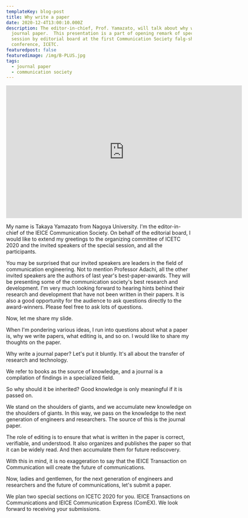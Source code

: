 ```yaml
---
templateKey: blog-post
title: Why write a paper
date: 2020-12-4T13:00:10.000Z
description: The editor-in-chief, Prof. Yamazato, will talk about why write
  journal paper.  This presentation is a part of opening remark of specail
  session by editorial board at the first Communication Society falg-ship
  conference, ICETC.
featuredpost: false
featuredimage: /img/B-PLUS.jpg
tags:
  - journal paper
  - communication society
---
```

<iframe src="https://player.vimeo.com/video/491092904" width="640" height="360" frameborder="0" allow="autoplay; fullscreen" allowfullscreen></iframe>

My name is Takaya Yamazato from Nagoya University.
I'm the editor-in-chief of the IEICE Communication Society.
On behalf of the editorial board, I would like to extend my greetings to the organizing committee of ICETC 2020 and the invited speakers of the special session, and all the participants.

You may be surprised that our invited speakers are leaders in the field of communication engineering.   Not to mention Professor Adachi, all the other invited speakers are the authors of last year's best-paper-awards. They will be presenting some of the communication society's best research and development.
 I'm very much looking forward to hearing hints behind their research and development that have not been written in their papers.
It is also a good opportunity for the audience to ask questions directly to the award-winners. Please feel free to ask lots of questions.

Now, let me share my slide.

When I'm pondering various ideas, I run into questions about what a paper is, why we write papers, what editing is, and so on.
I would like to share my thoughts on the paper.

Why write a journal paper? Let's put it bluntly. 
It's all about the transfer of research and technology. 

We refer to books as the source of knowledge, and a journal is a compilation of findings in a specialized field. 

So why should it be inherited? 
Good knowledge is only meaningful if it is passed on. 

We stand on the shoulders of giants, and we accumulate new knowledge on the shoulders of giants. In this way, we pass on the knowledge to the next generation of engineers and researchers. 
The source of this is the journal paper. 

The role of editing is to ensure that what is written in the paper is correct, verifiable, and understood. It also organizes and publishes the paper so that it can be widely read. And then accumulate them for future rediscovery. 

With this in mind, it is no exaggeration to say that the IEICE Transaction on Communication will create the future of communications.

Now, ladies and gentlemen, for the next generation of engineers and researchers and the future of communications, let's submit a paper. 

We plan two special sections on ICETC 2020 for you.
IEICE Transactions on Communications and IEICE Communication Express (ComEX).
We look forward to receiving your submissions.
